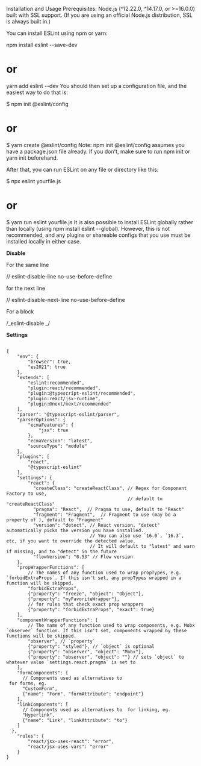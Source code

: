 Installation and Usage
Prerequisites: Node.js (^12.22.0, ^14.17.0, or >=16.0.0) built with SSL support. (If you are using an official Node.js distribution, SSL is always built in.)

You can install ESLint using npm or yarn:

npm install eslint --save-dev

# or

yarn add eslint --dev
You should then set up a configuration file, and the easiest way to do that is:

$ npm init @eslint/config

# or

$ yarn create @eslint/config
Note: npm init @eslint/config assumes you have a package.json file already. If you don't, make sure to run npm init or yarn init beforehand.

After that, you can run ESLint on any file or directory like this:

$ npx eslint yourfile.js

# or

$ yarn run eslint yourfile.js
It is also possible to install ESLint globally rather than locally (using npm install eslint --global). However, this is not recommended, and any plugins or shareable configs that you use must be installed locally in either case.

**Disable**

For the same line

// eslint-disable-line no-use-before-define

for the next line

// eslint-disable-next-line no-use-before-define

For a block

/_eslint-disable _/

**Settings**

<code>
{
    "env": {
        "browser": true,
        "es2021": true
    },
    "extends": [
        "eslint:recommended",
        "plugin:react/recommended",
        "plugin:@typescript-eslint/recommended",
        "plugin:react/jsx-runtime",
        "plugin:@next/next/recommended"
    ],
    "parser": "@typescript-eslint/parser",
    "parserOptions": {
        "ecmaFeatures": {
            "jsx": true
        },
        "ecmaVersion": "latest",
        "sourceType": "module"
    },
    "plugins": [
        "react",
        "@typescript-eslint"
    ], 
    "settings": {
        "react": {
          "createClass": "createReactClass", // Regex for Component Factory to use,
                                             // default to "createReactClass"
          "pragma": "React",  // Pragma to use, default to "React"
          "fragment": "Fragment",  // Fragment to use (may be a property of <pragma>), default to "Fragment"
          "version": "detect", // React version. "detect" automatically picks the version you have installed.
                               // You can also use `16.0`, `16.3`, etc, if you want to override the detected value.
                               // It will default to "latest" and warn if missing, and to "detect" in the future
          "flowVersion": "0.53" // Flow version
    },
    "propWrapperFunctions": [
        // The names of any function used to wrap propTypes, e.g. `forbidExtraProps`. If this isn't set, any propTypes wrapped in a function will be skipped.
        "forbidExtraProps",
        {"property": "freeze", "object": "Object"},
        {"property": "myFavoriteWrapper"},
        // for rules that check exact prop wrappers
        {"property": "forbidExtraProps", "exact": true}
    ],
    "componentWrapperFunctions": [
        // The name of any function used to wrap components, e.g. Mobx `observer` function. If this isn't set, components wrapped by these functions will be skipped.
        "observer", // `property`
        {"property": "styled"}, // `object` is optional
        {"property": "observer", "object": "Mobx"},
        {"property": "observer", "object": "<pragma>"} // sets `object` to whatever value `settings.react.pragma` is set to
    ],
    "formComponents": [
      // Components used as alternatives to <form> for forms, eg. <Form endpoint={ url } />
      "CustomForm",
      {"name": "Form", "formAttribute": "endpoint"}
    ],
    "linkComponents": [
      // Components used as alternatives to <a> for linking, eg. <Link to={ url } />
      "Hyperlink",
      {"name": "Link", "linkAttribute": "to"}
    ]
  },   
    "rules": {
        "react/jsx-uses-react": "error",
        "react/jsx-uses-vars": "error"
    }
}

</code>
